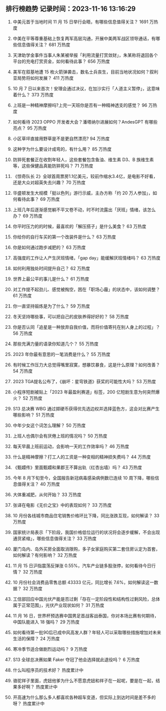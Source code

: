 
## 排行榜趋势 记录时间：2023-11-16 13:16:29
  
  1. 中美元首于当地时间 11 月 15 日举行会晤，有哪些信息值得关注？ 1691 万热度
    
  2. 中美在平等尊重基础上恢复两军高层沟通，开展中美两军战区领导通话，有哪些信息值得关注？ 681 万热度
    
  3. 天津助学金事件当事人朱某被举报「利用流量打赏敛财」，朱某称将退回各个平台的充电打赏资金，如何看待此事？ 656 万热度
    
  4. 美军在叙基地遭 15 枚火箭弹袭击，数名士兵丧生，目前当地状况如何？叙利亚局势将如何发展？ 411 万热度
    
  5. 10 月 7 日以来首次！安理会通过决议，在加沙实行「人道主义暂停」，这意味着什么？ 373 万热度
    
  6. 上班是一种精神摩擦吗?上完一天班你是否有一种精神透支的感觉？ 96 万热度
    
  7. 如何看待 2023 OPPO 开发者大会？潘塔纳尔进展如何？AndesGPT 有哪些亮点？ 95 万热度
    
  8. 小区草坪直接用野草是不是更自然漂亮? 94 万热度
    
  9. 这种字为什么要设计成弯的，有什么用？ 85 万热度
    
  10. 防猝死套餐正在收割年轻人，这些套餐包含鱼油、维生素 D3、B 族维生素等，这些保健品真能防猝死吗？ 71 万热度
    
  11. 《惊奇队长 2》全球首周票房1.1亿美元，较前作缩水3.4亿，是电影不好看，还是大众对超英失去兴趣？ 70 万热度
    
  12. 华盛顿发生大规模「挺以色列」游行示威，主办方称「约 20 万人参加」，如何看待此事？ 69 万热度
    
  13. 上班几年后逐渐感觉躺不平又卷不动，时不时流露出「厌班」情绪，该怎么办？ 69 万热度
    
  14. 你平时压力的的时候，最喜欢的「解压搭子」是什么美食？ 63 万热度
    
  15. 你给你的自行车买的第一个改装件是什么？ 63 万热度
    
  16. 你是如何通过跑步减肥的？ 63 万热度
    
  17. 高强度的工作让人产生厌班情绪，「gap day」能缓解厌班情绪吗？ 63 万热度
    
  18. 如何利用独处时间提升自己？ 62 万热度
    
  19. 世界上最公平的事儿是什么？ 61 万热度
    
  20. 对工作提不起劲儿、感觉被掏空，困在「职场心霾」的状态中，该如何调整？ 61 万热度
    
  21. 你一直坚持锻炼是为了什么？ 59 万热度
    
  22. 冬天坚持哪些事，可以把自己的皮肤养得好好的？ 58 万热度
    
  23. 你是否认同「追星是一种放弃自我价值，而将价值寄托在别人身上的过程」？ 56 万热度
    
  24. 那些充满力量的语录你知道几个？ 55 万热度
    
  25. 2023 年你最有意思的一笔消费是什么？ 55 万热度
    
  26. 有时候工作压力大总觉得嘴里寂寞，想暴饮暴食，这是什么原理？如何改善？ 54 万热度
    
  27. 2023 TGA提名公布了，《崩坏：星穹铁道》获奖的可能性大吗？ 53 万热度
    
  28. 小程序短剧被贴上「2023 年最盈利赛道」标签，200 亿短剧生意为何突然爆火？ 52 万热度
    
  29. S13 总决赛 WBG 通过掷硬币获得优先选边权并选择蓝色方，这会对比赛产生哪些影响？ 51 万热度
    
  30. 中年少女这个词怎么理解？ 50 万热度
    
  31. 上班人也偶尔会有厌倦上班的情况吗？ 50 万热度
    
  32. 每天早晨上班前运动，会影响一天的工作效率吗？ 46 万热度
    
  33. 什么是精神摩擦？打工人的工资是一种变相的精神损失费吗？ 44 万热度
    
  34. 《甄嬛传》里面甄嬛和果郡王不算出轨（红杏出墙）吗？ 43 万热度
    
  35. 今年 8 月下旬至今，全国报告新冠病毒感染病例数已连续 10 周下降，哪些信息值得关注？ 40 万热度
    
  36. 大体重减肥，从何开始？ 33 万热度
    
  37. 张译在电影《无价之宝》中的表现如何？ 33 万热度
    
  38. 10 月份各线城市商品住宅销售价格环比下降，同比涨跌互现，如何解读？ 33 万热度
    
  39. 国家统计局表示「下阶段，我国价格低位运行的状况将会逐步缓解，不会出现通货紧缩」，哪些信息值得关注？ 33 万热度
    
  40. 厦门岛内、岛外买房全面取消限购，多子女家庭购买第二套住房认定为首套，如何解读？有何影响？ 32 万热度
    
  41. 11 月 15 日沪指震荡反弹涨 0.55%，汽车产业链多股涨停，如何看待今日行情？ 32 万热度
    
  42. 10 月份社会消费品零售总额 43333 亿元，同比增长 7.6%，如何解读这一数据？ 32 万热度
    
  43. 工信部回应中国光伏产能是否过剩「存在一定阶段性和结构性过剩风险，总体属于正常范围」，光伏产业现状如何？ 31 万热度
    
  44. 11 月 16 日，世界杯预选赛中国男足首战客战泰国，你对本场比赛有何期待，中国队能进入 18 强吗？ 29 万热度
    
  45. 如何看待第一批90后已成中风高发人群？年轻人可以采取哪些措施增加对未来生活的保障？ 24 万热度
    
  46. 寒冷季节适合做剧烈运动吗？ 9 万热度
    
  47. S13 全球总决赛如果 Faker 夺冠了他会选择就此退役吗？ 6 万热度
    
  48. 什么叫程序员的技术好？ 热度累计中
    
  49. 骆驼祥子里面，虎妞他爹为什么不愿意虎妞和祥子在一起呢，要是在一起，结果多好啊？ 热度累计中
    
  50. 开高速为什么那么多人都喜欢各种超车变道，但实际上到达时间是差不多的呀？ 热度累计中
    